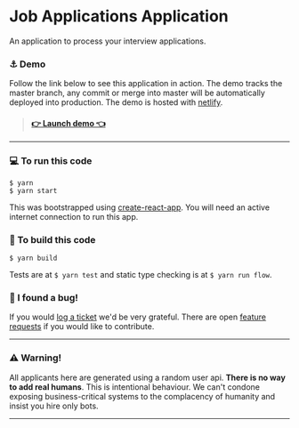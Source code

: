 
# Job Applications Application

An application to process your interview applications.

### ⚓️ Demo

Follow the link below to see this application in action. The demo tracks the master branch, any commit or merge into master will be automatically deployed into production. The demo is hosted with [netlify](netlify.com).

> #### [👉 Launch demo 👈](https://nifty-allen-77cc6c.netlify.com)

---



### 💻 To run this code

```
$ yarn
$ yarn start
```

This was bootstrapped using [create-react-app](https://github.com/facebook/create-react-app). You will need an active internet connection to run this app.

### 🔨 To build this code

```
$ yarn build
```

Tests are at `$ yarn test` and static type checking is at `$ yarn run flow`. 

### 🐛 I found a bug!

If you would [log a ticket](jira.com/ourboard) we'd be very grateful. There are open [feature requests](jira.com/ourboard/open) if you would like to contribute.
>
---
 
>
### ⚠️ Warning!
>
All applicants here are generated using a random user api. **There is no way to add real humans**. This is intentional behaviour. We can't condone exposing business-critical systems to the complacency of humanity and insist you hire only bots.
>
---